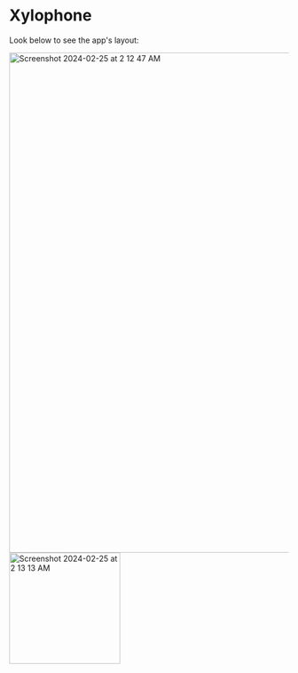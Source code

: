 # Xylophone
Look below to see the app's layout:

<img width="900" alt="Screenshot 2024-02-25 at 2 12 47 AM" src="https://github.com/smkilaru213/Xylophone/assets/160697161/4b17d565-a512-4951-ac70-2c0090ee401c">
<img width="200" alt="Screenshot 2024-02-25 at 2 13 13 AM" src="https://github.com/smkilaru213/Xylophone/assets/160697161/726f976e-c034-4b93-b0bf-05130a418194">
